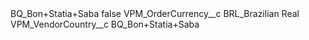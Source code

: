 <?xml version="1.0" encoding="UTF-8"?>
<CustomMetadata xmlns="http://soap.sforce.com/2006/04/metadata" xmlns:xsi="http://www.w3.org/2001/XMLSchema-instance" xmlns:xsd="http://www.w3.org/2001/XMLSchema">
    <label>BQ_Bon+Statia+Saba</label>
    <protected>false</protected>
    <values>
        <field>VPM_OrderCurrency__c</field>
        <value xsi:type="xsd:string">BRL_Brazilian Real</value>
    </values>
    <values>
        <field>VPM_VendorCountry__c</field>
        <value xsi:type="xsd:string">BQ_Bon+Statia+Saba</value>
    </values>
</CustomMetadata>
